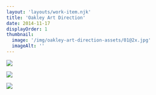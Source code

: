 ```yaml
---
layout: 'layouts/work-item.njk'
title: 'Oakley Art Direction'
date: 2014-11-17
displayOrder: 1
thumbnail:
  image: '/img/oakley-art-direction-assets/01@2x.jpg'
  imageAlt: ''
---
```


![](/img/oakley-art-direction-assets/02@2x.jpg)

![](/img/oakley-art-direction-assets/04@2x.jpg)

![](/img/oakley-art-direction-assets/03@2x.jpg)
